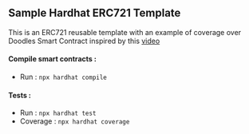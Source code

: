 ## Sample Hardhat ERC721 Template 

This is an ERC721 reusable template with an example of coverage over Doodles Smart Contract inspired by this [video](https://www.youtube.com/watch?v=_-D-8rNraUE)

#### Compile smart contracts :

- Run : ``` npx hardhat compile ``` 


#### Tests :

- Run : ``` npx hardhat test ``` 
- Coverage : ``` npx hardhat coverage ``` 

